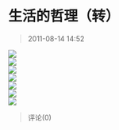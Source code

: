 # 生活的哲理（转）

> 2011-08-14 14:52

[![](https://pan.4a1801.life:11443/d/NAS/Qzone_wyf/Blogs/images/5E2ABB6F.gif)](https://pan.4a1801.life:11443/d/NAS/Qzone_wyf/Blogs/images/5E2ABB6F.gif)  
[![](https://pan.4a1801.life:11443/d/NAS/Qzone_wyf/Blogs/images/A6C1D4DA.gif)](https://pan.4a1801.life:11443/d/NAS/Qzone_wyf/Blogs/images/A6C1D4DA.gif)  
[![](https://pan.4a1801.life:11443/d/NAS/Qzone_wyf/Blogs/images/A1B51304.gif)](https://pan.4a1801.life:11443/d/NAS/Qzone_wyf/Blogs/images/A1B51304.gif)  
[![](https://pan.4a1801.life:11443/d/NAS/Qzone_wyf/Blogs/images/41EDBBA0.gif)](https://pan.4a1801.life:11443/d/NAS/Qzone_wyf/Blogs/images/41EDBBA0.gif)  
[![](https://pan.4a1801.life:11443/d/NAS/Qzone_wyf/Blogs/images/40F10E23.gif)](https://pan.4a1801.life:11443/d/NAS/Qzone_wyf/Blogs/images/40F10E23.gif)  
[![](https://pan.4a1801.life:11443/d/NAS/Qzone_wyf/Blogs/images/CDA9C8A4.gif)](https://pan.4a1801.life:11443/d/NAS/Qzone_wyf/Blogs/images/CDA9C8A4.gif)  
[![](https://pan.4a1801.life:11443/d/NAS/Qzone_wyf/Blogs/images/FE889F36.gif)](https://pan.4a1801.life:11443/d/NAS/Qzone_wyf/Blogs/images/FE889F36.gif)

> 评论(0)
